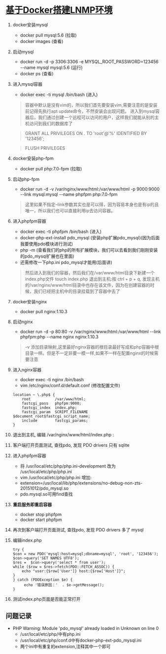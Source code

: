 # [基于Docker搭建LNMP环境](https://blog.csdn.net/xy752068432/article/details/75975065 "https://blog.csdn.net/xy752068432/article/details/75975065")

1. docker安装mysql
	- docker pull mysql:5.6 (拉取)
	- docker images (查看)
2. 启动mysql
	- docker run -d -p 3306:3306 -e MYSQL_ROOT_PASSWORD=123456 --name mysql mysql:5.6 (运行)
	- docker ps (查看)
3. 进入mysql容器
	- docker exec -ti mysql /bin/bash (进入)

	> 容器中默认是没有vim的，所以我们首先要安装vim,需要注意的是安装前记得先执行apt update命令，不然安装会出现问题。 进入到mysql容器后，我们通过创建一个远程可以访问的用户，这样我们就能从别的主机访问到我们的数据库了

	> GRANT ALL PRIVILEGES ON *.* TO 'root'@'%' IDENTIFIED BY '123456';

	> FLUSH PRIVILEGES

4. docker安装php-fpm 
	- docker pull php:7.0-fpm (拉取)
5. 启动php-fpm
	- docker run -d -v /var/nginx/www/html:/var/www/html -p 9000:9000 --link mysql:mysql --name phpfpm php:7.0-fpm

	> 这里如果不指定–link参数其实也是可以得，因为容易本身也是有ip的且唯一，所以我们也可以直接利用ip去访问容器。

6. 进入phpfpm容器
	- docker exec -ti phpfpm /bin/bash (进入)
	- docker-php-ext-install pdo_mysql (安装php扩展pdo_mysql)(因为后面我要使用pdo模块进行测试)
	- php -m  (查看我们的php的所有扩展模块，我们可以去看到我们刚刚安装的pdo_mysql扩展也在里面)
	- 还需修改一下php.ini pdo_mysql才能用(后面讲)

	> 然后进入到我们的容器，然后我们在/var/www/html目录下新建一个index.php文件 touch index.php 退出到主机:按 ctrl + p + q, 发现主机的/var/nginx/www/html目录中也存在该文件，因为在创建容器的时候，我们已经把主机中的目录挂载到了容器中去了

7. docker安装nginx 
	- docker pull nginx:1.10.3
8. 启动nginx
	- docker run -d -p 80:80 -v /var/nginx/www/html:/var/www/html --link phpfpm:php --name nginx nginx:1.10.3

	> -v 添加目录映射,这里最好nginx容器的根目录最好写成和php容器中根目录一样。但是不一定非要一模一样,如果不一样在配置nginx的时候需要注意 

9. 进入nginx容器
	- docker exec -ti nginx /bin/bash
	- vim /etc/nginx/conf.d/default.conf (修改配置文件)

	~~~
	location ~ \.php$ {
        root           /var/www/html;
        fastcgi_pass   phpfpm:9000;
        fastcgi_index  index.php;
        fastcgi_param  SCRIPT_FILENAME  $document_root$fastcgi_script_name;
        include        fastcgi_params;
    }
    ~~~
10. 退出到主机, 编辑 /var/nginx/www/html/index.php : <?php phpinfo(); ?>
11. 客户端打开页面测试, 查找pdo, 发现 PDO drivers 只有 sqlite
12. 进入phpfpm容器
	- 将 /usr/local/etc/php/php.ini-development 改为 /usr/local/etc/php/php.ini
	- vim /usr/local/etc/php/php.ini 增加:
	- extension=/usr/local/lib/php/extensions/no-debug-non-zts-20151012/pdo_mysql.so
	- pdo.mysql.so可用find查找
13. **重启服务即重启容器**
	- docker stop phpfpm
	- docker start phpfpm
13. 再次到客户端打开页面测试, 查找pdo, 发现 PDO drivers 多了 mysql
14. 编辑index.php
	~~~
	try {
    $con = new PDO('mysql:host=mysql;dbname=mysql', 'root', '123456');
    $con->query('SET NAMES UTF8');
    $res =  $con->query('select * from user');
    while ($row = $res->fetch(PDO::FETCH_ASSOC)) {
        echo "user:{$row['User']} host:{$row['Host']}";
    }
	} catch (PDOException $e) {
	     echo '错误原因：'  . $e->getMessage();
	}
	~~~
15. 测试index.php页面是否能正常打开

## 问题记录
- PHP Warning:  Module 'pdo_mysql' already loaded in Unknown on line 0
	- /usr/local/etc/php/中有php.ini
	- /usr/local/etc/php/conf.d中有docker-php-ext-pdo_mysql.ini
	- 两个ini中有重复的extension,注释其中一个即可